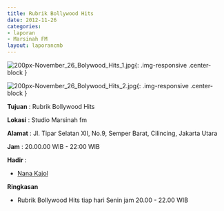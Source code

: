 ```yaml
---
title: Rubrik Bollywood Hits 
date: 2012-11-26
categories:
- laporan
- Marsinah FM
layout: laporancmb
---
```



![200px-November_26_Bolywood_Hits_1.jpg](/uploads/200px-November_26_Bolywood_Hits_1.jpg){: .img-responsive .center-block }

![200px-November_26_Bolywood_Hits_2.jpg](/uploads/200px-November_26_Bolywood_Hits_2.jpg){: .img-responsive .center-block }


**Tujuan** : Rubrik Bollywood Hits 

**Lokasi** : Studio Marsinah fm 

**Alamat** : Jl. Tipar Selatan XII, No.9, Semper Barat, Cilincing, Jakarta Utara 

**Jam** : 20.00.00 WIB - 22:00 WIB 

**Hadir** :
* [Nana Kajol](http://wiki.ciptamedia.org/wiki/Nana_Kajol)

**Ringkasan**  
* Rubrik Bollywood Hits tiap hari Senin jam 20.00 - 22.00 WIB
